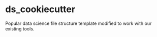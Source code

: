 # ds_cookiecutter
Popular data science file structure template modified to work with our existing tools.
